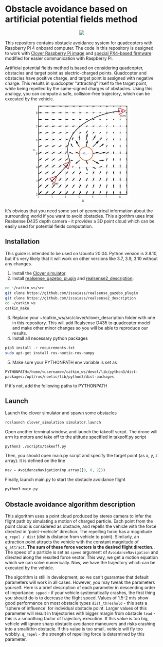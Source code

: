 # Obstacle avoidance based on artificial potential fields method

<p align="center">
  <img src="https://github.com/den250400/potential-fields-obstacle-avoidance/blob/main/assets/avoidance_sim_demo.gif" />
</p>

This repository contains obstacle avoidance system for quadcopters with Raspberry Pi 4 onboard computer. The code in this repository is designed to work with [Clover Raspberry Pi image](https://clover.coex.tech/en/image.html) and [special PX4-based firmware](https://clover.coex.tech/en/firmware.html) modified for easier communication with Raspberry Pi.

Artificial potential fields method is based on considering quadcopter, obstacles and target point as electric-charged points. Quadcopter and obstacles have positive charge, and target point is assigned with negative charge. This results in quadcopter "attracting" itself to the target point, while being repelled by the same-signed charges of obstacles. Using this analogy, you can compute a safe, collision-free trajectory, which can be executed by the vehicle.

<p align="center">
  <img src="https://github.com/den250400/potential-fields-obstacle-avoidance/blob/main/assets/Traditional-artificial-potentials-path-planning_Q320.jpg" />
</p>

It's obvious that you need some sort of geometrical information about the surrounding world if you want to avoid obstacles. This algorithm uses Intel Realsense D435 depth camera - it provides a 3D point cloud which can be easily used for potential fields computation.

## Installation
This guide is intended to be used on Ubuntu 20.04. Python version is 3.8.10, but it's very likely that it will work on other versions like 3.7, 3.9, 3.10 without any changes.

1. Install the [Clover simulator](https://clover.coex.tech/en/simulation.html). 
2. Install [realsense_gazebo_plugin](https://github.com/issaiass/realsense_gazebo_plugin) and [realsense2_description](https://github.com/issaiass/realsense2_description):
```bash
cd ~/catkin_ws/src
git clone https://github.com/issaiass/realsense_gazebo_plugin
git clone https://github.com/issaiass/realsense2_description
cd ~/catkin_ws
catkin_make
```
3. Replace your ~/catkin_ws/src/clover/clover_description folder with one in this repository. This will add Realsense D435 to quadcopter model and make other minor changes so you will be able to reproduce our results.
4. Install all necessary python packages
```bash
pip3 install -r requirements.txt
sudo apt-get install ros-noetic-ros-numpy
```
5. Make sure your PYTHONPATH env variable is set as
```
PYTHONPATH=/home/<username>/catkin_ws/devel/lib/python3/dist-packages:/opt/ros/noetic/lib/python3/dist-packages
```
If it's not, add the following paths to PYTHONPATH

## Launch
Launch the clover simulator and spawn some obstacles
```bash
roslaunch clover_simulation simulator.launch
```
Open another terminal window, and launch the takeoff script. The drone will arm its motors and take off to the altitude specified in takeoff.py script
```bash
python3 ./scripts/takeoff.py
```
Then, you should open main.py script and specify the target point (as x, y, z array). It is defined on the line
```python
nav = AvoidanceNavigation(np.array([0, 0, 2]))
```
Finally, launch main.py to start the obstacle avoidance flight
```bash
python3 main.py
```

## Obstacle avoidance algorithm description
This algorithm uses a point cloud produced by stereo camera to infer the flight path by simulating a motion of charged particle. Each point from the point cloud is considered as obstacle, and repells the vehicle with the force directed in 'point->vehicle' direction. The repelling force has a magnitude ```q_repel / dist``` (dist is distance from vehicle to point). Similarly, an attraction point attracts the vehicle with the constant magnitude of ```q_attract```. **The sum of these force vectors is the desired flight direction.**. The speed of a particle is set as ```speed``` argument of ```AvoidanceNavigation``` and directed along the resulted force vector. This way, we get a motion equation which we can solve numerically. Now, we have the trajectory which can be executed by the vehicle.

The algorithm is still in development, so we can't guarantee that default parameters will work in all cases. However, you may tweak the parameters yourself. Here is a brief description of each parameter in descending order of importance:
```spped``` - if your vehicle systematically crashes, the first thing you should do is to decrease the flight speed. Values of 1.5-2 m/s show good performance on most obstacle types
```dist_threshold``` - this sets a 'sphere of influence' for individual obstacle point. Larger values of this parameter will result in trajectories with bigger margin from obstacle
```lead``` - this is a smoothing factor of trajectory execution. If this value is too big, vehicle will ignore sharp obstacle avoidance maneuvers and risks crashing into a small/thin obstacle. If this value is too small, vehicle will fly too wobbly.
```q_repel``` - the strength of repelling force is determined by this parameter.




